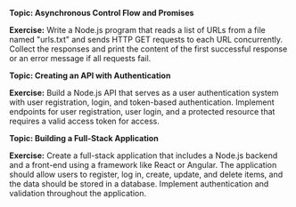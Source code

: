 

**Topic: Asynchronous Control Flow and Promises**

**Exercise:**
Write a Node.js program that reads a list of URLs from a file named "urls.txt" and sends HTTP GET requests to each URL concurrently. Collect the responses and print the content of the first successful response or an error message if all requests fail.



**Topic: Creating an API with Authentication**

**Exercise:**
Build a Node.js API that serves as a user authentication system with user registration, login, and token-based authentication. Implement endpoints for user registration, user login, and a protected resource that requires a valid access token for access.



**Topic: Building a Full-Stack Application**

**Exercise:**
Create a full-stack application that includes a Node.js backend and a front-end using a framework like React or Angular. The application should allow users to register, log in, create, update, and delete items, and the data should be stored in a database. Implement authentication and validation throughout the application.

